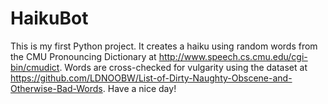 # HaikuBot

This is my first Python project. It creates a haiku using random words from the CMU Pronouncing Dictionary at http://www.speech.cs.cmu.edu/cgi-bin/cmudict.
Words are cross-checked for vulgarity using the dataset at https://github.com/LDNOOBW/List-of-Dirty-Naughty-Obscene-and-Otherwise-Bad-Words.
Have a nice day!

